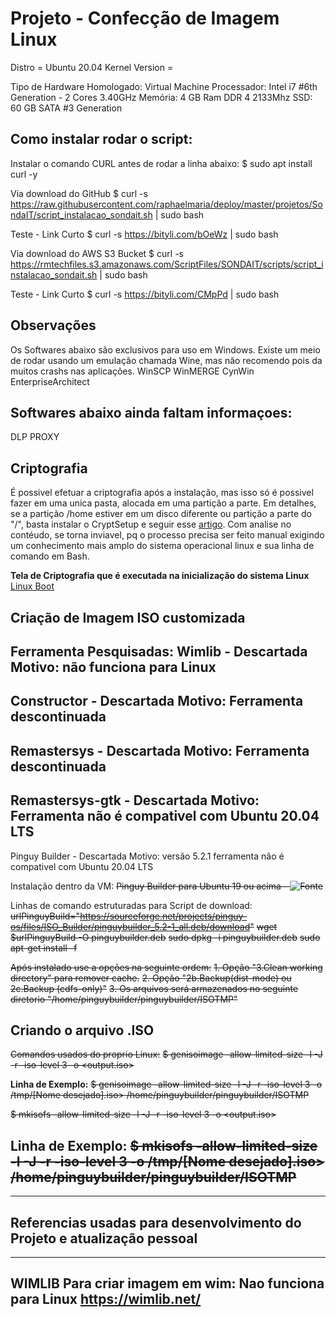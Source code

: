 # Projeto - Confecção de Imagem Linux

Distro = Ubuntu 20.04
Kernel Version = 

Tipo de Hardware Homologado: Virtual Machine
Processador: Intel i7 #6th Generation - 2 Cores 3.40GHz
Memória: 4 GB Ram DDR 4 2133Mhz
SSD: 60 GB SATA #3 Generation


## Como instalar rodar o script:

Instalar o comando CURL antes de rodar a linha abaixo:
$ sudo apt install curl -y

Via download do GitHub
$ curl -s https://raw.githubusercontent.com/raphaelmaria/deploy/master/projetos/SondaIT/script_instalacao_sondait.sh | sudo bash

Teste - Link Curto
$ curl -s https://bityli.com/bOeWz | sudo bash

Via download do AWS S3 Bucket
$ curl -s https://rmtechfiles.s3.amazonaws.com/ScriptFiles/SONDAIT/scripts/script_instalacao_sondait.sh | sudo bash

Teste - Link Curto 
$ curl -s https://bityli.com/CMpPd | sudo bash
## Observações
Os Softwares abaixo são exclusivos para uso em Windows.
Existe um meio de rodar usando um emulação chamada Wine, mas não recomendo pois da muitos crashs nas aplicações.
WinSCP
WinMERGE
CynWin
EnterpriseArchitect

## Softwares abaixo ainda faltam informaçoes:
DLP
PROXY


## Criptografia

É possivel efetuar a criptografia após a instalação, mas isso só é possivel fazer em uma unica pasta, alocada em uma partição a parte.
Em detalhes, se a partição /home estiver em um disco diferente ou partição a parte do "/", basta instalar o CryptSetup e seguir esse [artigo](https://linuxdicasesuporte.blogspot.com/2019/11/criptografar-sua-particao-home-no.html).
Com analise no contéudo, se torna inviavel, pq o processo precisa ser feito manual exigindo um conhecimento mais amplo do sistema operacional linux e sua linha de comando em Bash.

**Tela de Criptografia que é executada na inicialização do sistema Linux**
[Linux Boot](https://imgur.com/a/7CKO3sL)


## Criação de Imagem ISO customizada

**Ferramenta Pesquisadas:**
Wimlib - Descartada
Motivo: não funciona para Linux
--
Constructor - Descartada
Motivo: Ferramenta descontinuada
--
Remastersys - Descartada
Motivo: Ferramenta descontinuada
--
Remastersys-gtk - Descartada
Motivo: Ferramenta não é compativel com Ubuntu 20.04 LTS
--
Pinguy Builder - Descartada
Motivo: versão 5.2.1 ferramenta não é compativel com Ubuntu 20.04 LTS

Instalação dentro da VM:
~~Pinguy Builder para Ubuntu 19 ou acima - ![Fonte](https://www.edivaldobrito.com.br/iso-personalizada-do-ubuntu/)~~

Linhas de comando estruturadas para Script de download:
~~urlPinguyBuild="https://sourceforge.net/projects/pinguy-os/files/ISO_Builder/pinguybuilder_5.2-1_all.deb/download"~~
~~wget $urlPinguyBuild -O pinguybuilder.deb~~
~~sudo dpkg -i pinguybuilder.deb~~
~~sudo apt-get install -f~~

~~Após instalado use a opções na seguinte ordem:~~
~~1. Opção "3.Clean working directory" para remover cache.~~
~~2. Opção "2b.Backup(dist-mode) ou 2c.Backup (cdfs-only)"~~
~~3. Os arquivos será armazenados no seguinte diretorio "/home/pinguybuilder/pinguybuilder/ISOTMP"~~

## Criando o arquivo .ISO
~~Comandos usados do proprio Linux:~~
~~$ genisoimage -allow-limited-size -l -J -r -iso-level 3 -o <output.iso> <source file or directory>~~

**Linha de Exemplo:**
~~$ genisoimage -allow-limited-size -l -J -r -iso-level 3 -o /tmp/[Nome desejado].iso> /home/pinguybuilder/pinguybuilder/ISOTMP~~

~~$ mkisofs -allow-limited-size -l -J -r -iso-level 3 -o <output.iso> <source file or directory>~~

**Linha de Exemplo:**
~~$ mkisofs -allow-limited-size -l -J -r -iso-level 3 -o /tmp/[Nome desejado].iso> /home/pinguybuilder/pinguybuilder/ISOTMP~~
--
------------------------------------------------------
## Referencias usadas para desenvolvimento do Projeto e atualização pessoal
-------------------------------------------------------
WIMLIB
Para criar imagem em wim:
Nao funciona para Linux
https://wimlib.net/
-------------------------------------------------------


